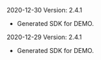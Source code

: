 2020-12-30 Version: 2.4.1
- Generated SDK for DEMO.

2020-12-29 Version: 2.4.1
- Generated SDK for DEMO.

